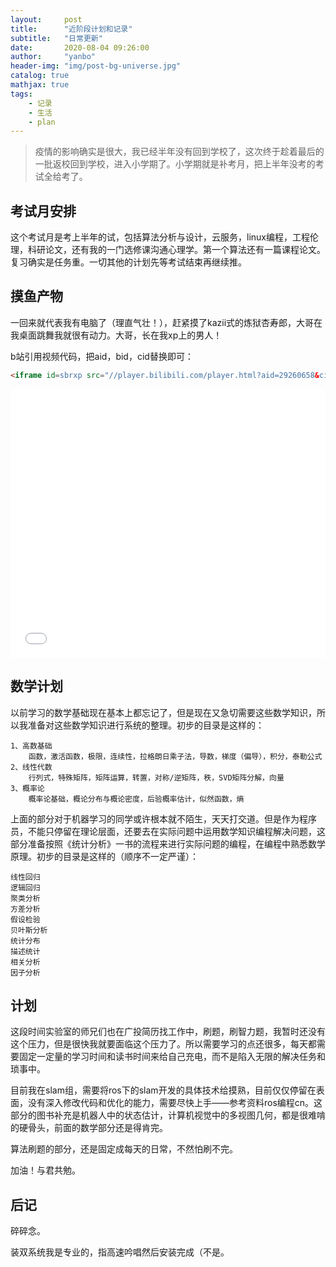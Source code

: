 ```yaml
---
layout:     post
title:      "近阶段计划和记录"
subtitle:   "日常更新"
date:       2020-08-04 09:26:00
author:     "yanbo"
header-img: "img/post-bg-universe.jpg"
catalog: true
mathjax: true
tags:
    - 记录
    - 生活
    - plan
---
```


> 疫情的影响确实是很大，我已经半年没有回到学校了，这次终于趁着最后的一批返校回到学校，进入小学期了。小学期就是补考月，把上半年没考的考试全给考了。

## 考试月安排

这个考试月是考上半年的试，包括算法分析与设计，云服务，linux编程，工程伦理，科研论文，还有我的一门选修课沟通心理学。第一个算法还有一篇课程论文。复习确实是任务重。一切其他的计划先等考试结束再继续推。

## 摸鱼产物

一回来就代表我有电脑了（理直气壮！），赶紧摸了kazii式的炼狱杏寿郎，大哥在我桌面跳舞我就很有动力。大哥，长在我xp上的男人！

b站引用视频代码，把aid，bid，cid替换即可：

```html
<iframe id=sbrxp src="//player.bilibili.com/player.html?aid=29260658&cid=50811823&page=1" scrolling="no" border="0" frameborder="no" framespacing="0" allowfullscreen="true" style="width: 640px; height: 430px; max-width: 100%"> </iframe>
```

<iframe id=sbrxp src="//player.bilibili.com/player.html?aid=584114486&bvid=BV1U64y1F7Lt&cid=219720671&page=1" scrolling="no" border="0" frameborder="no" framespacing="0" allowfullscreen="true" style="width: 640px; height: 430px; max-width: 100%"> </iframe>

## 数学计划

以前学习的数学基础现在基本上都忘记了，但是现在又急切需要这些数学知识，所以我准备对这些数学知识进行系统的整理。初步的目录是这样的：

```
1、高数基础
    函数，激活函数，极限，连续性，拉格朗日乘子法，导数，梯度（偏导），积分，泰勒公式
2、线性代数
    行列式，特殊矩阵，矩阵运算，转置，对称/逆矩阵，秩，SVD矩阵分解，向量
3、概率论
    概率论基础，概论分布与概论密度，后验概率估计，似然函数，熵
```

上面的部分对于机器学习的同学或许根本就不陌生，天天打交道。但是作为程序员，不能只停留在理论层面，还要去在实际问题中运用数学知识编程解决问题，这部分准备按照《统计分析》一书的流程来进行实际问题的编程，在编程中熟悉数学原理。初步的目录是这样的（顺序不一定严谨）：

```
线性回归
逻辑回归
聚类分析
方差分析
假设检验
贝叶斯分析
统计分布
描述统计
相关分析
因子分析
```

## 计划

这段时间实验室的师兄们也在广投简历找工作中，刷题，刷智力题，我暂时还没有这个压力，但是很快我就要面临这个压力了。所以需要学习的点还很多，每天都需要固定一定量的学习时间和读书时间来给自己充电，而不是陷入无限的解决任务和琐事中。

目前我在slam组，需要将ros下的slam开发的具体技术给摸熟，目前仅仅停留在表面，没有深入修改代码和优化的能力，需要尽快上手——参考资料ros编程cn。这部分的图书补充是机器人中的状态估计，计算机视觉中的多视图几何，都是很难啃的硬骨头，前面的数学部分还是得肯完。

算法刷题的部分，还是固定成每天的日常，不然怕刷不完。

加油！与君共勉。

## 后记

碎碎念。

装双系统我是专业的，指高速吟唱然后安装完成（不是。